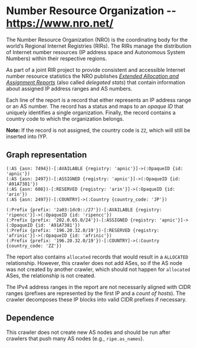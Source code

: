 # Number Resource Organization -- https://www.nro.net/

The Number Resource Organization (NRO) is the coordinating body for the world’s Regional Internet
Registries (RIRs). The RIRs manage the distribution of Internet number resources (IP address space
and Autonomous System Numbers) within their respective regions.

As part of a joint RIR project to provide consistent and accessible Internet number resource
statistics the NRO publishes [*Extended Allocation and Assignment
Reports*](https://www.nro.net/about/rirs/statistics/) (also called *delegated stats*) that contain
information about assigned IP address ranges and AS numbers.

Each line of the report is a record that either represents an IP address range or an AS number. The
record has a status and maps to an *opaque ID* that uniquely identifies a single organization.
Finally, the record contains a country code to which the organization belongs.

**Note:** If the record is not assigned, the country code is `ZZ`, which will still be inserted into
IYP.

## Graph representation

```Cypher
(:AS {asn: 7494})-[:AVAILABLE {registry: 'apnic'}]->(:OpaqueID {id: 'apnic'})
(:AS {asn: 2497})-[:ASSIGNED {registry: 'apnic'}]->(:OpaqueID {id: 'A91A7381'})
(:AS {asn: 608})-[:RESERVED {registry: 'arin'}]->(:OpaqueID {id: 'arin'})
(:AS {asn: 2497})-[:COUNTRY]->(:Country {country_code: 'JP'})

(:Prefix {prefix: '2a03:1dc0::/27'})-[:AVAILABLE {registry: 'ripencc'}]->(:OpaqueID {id: 'ripencc'})
(:Prefix {prefix: '202.0.65.0/24'})-[:ASSIGNED {registry: 'apnic'}]->(:OpaqueID {id: 'A91A7381'})
(:Prefix {prefix: '196.20.32.0/19'})-[:RESERVED {registry: 'afrinic'}]->(:OpaqueID {id: 'afrinic'})
(:Prefix {prefix: '196.20.32.0/19'})-[:COUNTRY]->(:Country {country_code: 'ZZ'})
```

The report also contains `allocated` records that would result in a `ALLOCATED` relationship.
However, this crawler does not add ASes, so if the AS node was not created by another crawler, which
should not happen for `allocated` ASes, the relationship is not created.

The IPv4 address ranges in the report are not necessarily aligned with CIDR ranges (prefixes are
represented by the first IP and a *count of hosts*). The crawler decomposes these IP blocks into
valid CIDR prefixes if necessary.

## Dependence

This crawler does not create new AS nodes and should be run after crawlers that push many AS nodes
(e.g., `ripe.as_names`).
